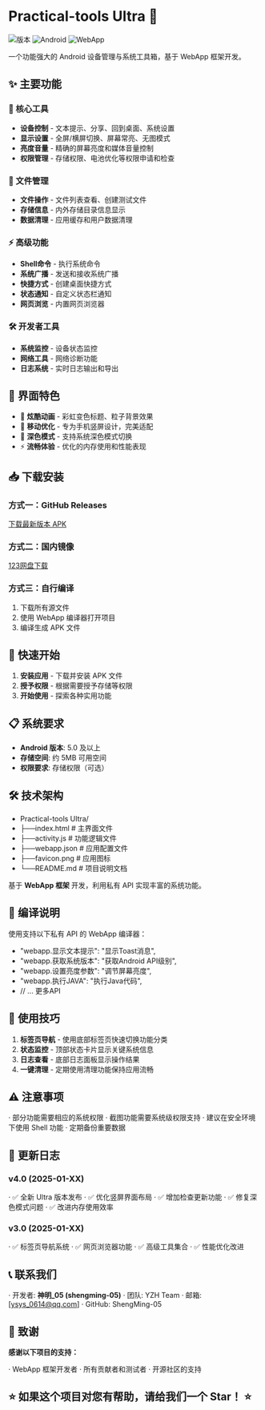 # Practical-tools Ultra 🚀

![版本](https://img.shields.io/badge/版本-4.0-blue)
![Android](https://img.shields.io/badge/Android-5.0%2B-brightgreen)
![WebApp](https://img.shields.io/badge/基于-WebApp框架-orange)

一个功能强大的 Android 设备管理与系统工具箱，基于 WebApp 框架开发。

## ✨ 主要功能

### 🔧 核心工具
- **设备控制** - 文本提示、分享、回到桌面、系统设置
- **显示设置** - 全屏/横屏切换、屏幕常亮、无图模式
- **亮度音量** - 精确的屏幕亮度和媒体音量控制
- **权限管理** - 存储权限、电池优化等权限申请和检查

### 📁 文件管理
- **文件操作** - 文件列表查看、创建测试文件
- **存储信息** - 内外存储目录信息显示
- **数据清理** - 应用缓存和用户数据清理

### ⚡ 高级功能
- **Shell命令** - 执行系统命令
- **系统广播** - 发送和接收系统广播
- **快捷方式** - 创建桌面快捷方式
- **状态通知** - 自定义状态栏通知
- **网页浏览** - 内置网页浏览器

### 🛠️ 开发者工具
- **系统监控** - 设备状态监控
- **网络工具** - 网络诊断功能
- **日志系统** - 实时日志输出和导出

## 📱 界面特色

- 🎨 **炫酷动画** - 彩虹变色标题、粒子背景效果
- 📱 **移动优化** - 专为手机竖屏设计，完美适配
- 🌙 **深色模式** - 支持系统深色模式切换
- ⚡ **流畅体验** - 优化的内存使用和性能表现

## 📥 下载安装

### 方式一：GitHub Releases
[下载最新版本 APK](https://github.com/ShengMing-05/Practical-tools/releases/latest)

### 方式二：国内镜像
[123网盘下载](https://www.123912.com/s/RVxUTd-8Fb3A)

### 方式三：自行编译
1. 下载所有源文件
2. 使用 WebApp 编译器打开项目
3. 编译生成 APK 文件

## 🚀 快速开始

1. **安装应用** - 下载并安装 APK 文件
2. **授予权限** - 根据需要授予存储等权限
3. **开始使用** - 探索各种实用功能

## 📋 系统要求

- **Android 版本**: 5.0 及以上
- **存储空间**: 约 5MB 可用空间
- **权限要求**: 存储权限（可选）

## 🛠️ 技术架构
- Practical-tools Ultra/
- ├──index.html          # 主界面文件
- ├──activity.js         # 功能逻辑文件
- ├──webapp.json         # 应用配置文件
- ├──favicon.png         # 应用图标
- └──README.md           # 项目说明文档

基于 **WebApp 框架** 开发，利用私有 API 实现丰富的系统功能。

## 🔧 编译说明

使用支持以下私有 API 的 WebApp 编译器：

  - "webapp.显示文本提示": "显示Toast消息",
  - "webapp.获取系统版本": "获取Android API级别", 
  - "webapp.设置亮度参数": "调节屏幕亮度",
  - "webapp.执行JAVA": "执行Java代码",
  - // ... 更多API

## 🎯 使用技巧

1. **标签页导航** - 使用底部标签页快速切换功能分类
2. **状态监控** - 顶部状态卡片显示关键系统信息
3. **日志查看** - 底部日志面板显示操作结果
4. **一键清理** - 定期使用清理功能保持应用流畅

## ⚠️ 注意事项

· 部分功能需要相应的系统权限
· 截图功能需要系统级权限支持
· 建议在安全环境下使用 Shell 功能
· 定期备份重要数据

## 🔄 更新日志

### v4.0 (2025-01-XX)

· ✅ 全新 Ultra 版本发布
· ✅ 优化竖屏界面布局
· ✅ 增加检查更新功能
· ✅ 修复深色模式问题
· ✅ 改进内存使用效率

### v3.0 (2025-01-XX)

· ✅ 标签页导航系统
· ✅ 网页浏览器功能
· ✅ 高级工具集合
· ✅ 性能优化改进

## 📞 联系我们

· 开发者: **神明_05 (shengming-05)**
· 团队: YZH Team
· 邮箱: [ysys_0614@qq.com]
· GitHub: ShengMing-05

## 🙏 致谢

**感谢以下项目的支持：**

· WebApp 框架开发者
· 所有贡献者和测试者
· 开源社区的支持

## ⭐ 如果这个项目对您有帮助，请给我们一个 **Star**！ ⭐
